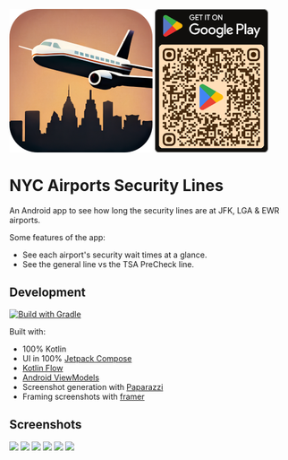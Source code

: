 <span><picture><img src="images/play_store_512_rounded.webp" width="256"/></picture></span>
<a href='https://play.google.com/store/apps/details?id=ca.amandeep.nycairportsecuritylinewaits&pcampaignid=pcampaignidMKT-Other-global-all-co-prtnr-py-PartBadge-Mar2515-1'><img alt='Get it on Google Play' src='images/play_store_qr_code.webp' height="256"/></a> &nbsp;


# NYC Airports Security Lines

An Android app to see how long the security lines are at JFK, LGA & EWR airports.

Some features of the app:
* See each airport's security wait times at a glance.
* See the general line vs the TSA PreCheck line.

## Development
[![Build with Gradle](https://github.com/amandeepg/NYCAirportSecurityLineWaits/actions/workflows/gradle.yml/badge.svg)](https://github.com/amandeepg/NYCAirportSecurityLineWaits/actions/workflows/gradle.yml)

Built with:
* 100% Kotlin
* UI in 100% [Jetpack Compose](https://developer.android.com/jetpack/compose)
* [Kotlin Flow](https://kotlinlang.org/docs/flow.html)
* [Android ViewModels](https://developer.android.com/topic/libraries/architecture/viewmodel)
* Screenshot generation with [Paparazzi](https://github.com/cashapp/paparazzi)
* Framing screenshots with [framer](https://github.com/amandeepg/framer)

## Screenshots
<a href="https://play-lh.googleusercontent.com/x4FwBqY8ljYmLcclNf1wEfbnu2h9XFNmJ84PoDCVZfKuvMFjl7IxycQAmrmXgFwQoA=w2560"><img src="https://play-lh.googleusercontent.com/x4FwBqY8ljYmLcclNf1wEfbnu2h9XFNmJ84PoDCVZfKuvMFjl7IxycQAmrmXgFwQoA=w400" width="45%"/></a>
<a href="https://play-lh.googleusercontent.com/m6Vk2bGIEMsXGZPDnK7Fe1AWLXGDjYCQW1cc5PSP0g015nWCPbeFuKYu1zuoQNQFWQ=w2560"><img src="https://play-lh.googleusercontent.com/m6Vk2bGIEMsXGZPDnK7Fe1AWLXGDjYCQW1cc5PSP0g015nWCPbeFuKYu1zuoQNQFWQ=w400" width="45%"/></a>
<a href="https://play-lh.googleusercontent.com/mF5qyVIvgdL0YdKW-CmUzZaZFBCqXoDmSfFBFC5V1l7Lpiv-26pitNbI2t6gcTKZtF0=w2560"><img src="https://play-lh.googleusercontent.com/mF5qyVIvgdL0YdKW-CmUzZaZFBCqXoDmSfFBFC5V1l7Lpiv-26pitNbI2t6gcTKZtF0=w400" width="45%"/></a>
<a href="https://play-lh.googleusercontent.com/R7y5kF1NpjwSxuQ-GoPF3BlYh52Upnh4e2-aKqDPw6Kg7UiGO1Vj24y7y1QAo32QCQpu=w2560"><img src="https://play-lh.googleusercontent.com/R7y5kF1NpjwSxuQ-GoPF3BlYh52Upnh4e2-aKqDPw6Kg7UiGO1Vj24y7y1QAo32QCQpu=w400" width="45%"/></a>
<a href="https://play-lh.googleusercontent.com/tLKFUef7jaZquf6Sv4R5ZkO92I9zICdsLAg50Plw4yROXe8JchcZcqQ6WZ_4ulm8JA=w2560"><img src="https://play-lh.googleusercontent.com/tLKFUef7jaZquf6Sv4R5ZkO92I9zICdsLAg50Plw4yROXe8JchcZcqQ6WZ_4ulm8JA=w400" width="45%"/></a>
<a href="https://play-lh.googleusercontent.com/j7pb3xi17H906eUOW4Wt5Cjtkgelu6sZLjpvGqmYbe_ek4egkVfIAuBLsOGgFwmkkdAb=w2560"><img src="https://play-lh.googleusercontent.com/j7pb3xi17H906eUOW4Wt5Cjtkgelu6sZLjpvGqmYbe_ek4egkVfIAuBLsOGgFwmkkdAb=w400" width="45%"/></a>
